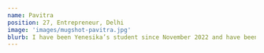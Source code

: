 ```yaml
---
name: Pavitra
position: 27, Entrepreneur, Delhi
image: 'images/mugshot-pavitra.jpg'
blurb: I have been Yenesika’s student since November 2022 and have been enjoying the classes thoroughly. I am calmer, more focused and less prone to body aches since I’ve been practising with her. She pays attention to detail and her calm voice and sequencing of the classes makes me feel energetic and ready to take on the day.
---
```


